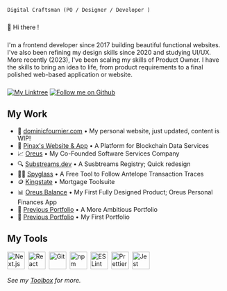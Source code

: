 <code>Digital Craftsman (PO / Designer / Developer )</code>

<p style="margin: 24px 0">👋 Hi there !</p>
<p style="margin: 24px 0">I'm a frontend developer since 2017 building beautiful functional websites. I've also been refining my design skills since 2020 and studying UI/UX. More recently (2023), I've been scaling my skills of Product Owner. I have the skills to bring an idea to life, from product requirements to a final polished web-based application or website.</p>

<div style="margin: 16px 0">
  <a href="https://linktr.ee/dominicf96"><img src="https://img.shields.io/badge/DominicF96-Find_Me-%2357d12e?style=for-the-badge&logo=linktree" alt="My Linktree"/></a>
  <a href="https://github.com/login?return_to=https%3A%2F%2Fgithub.com%2FDominicF96"><img src="https://img.shields.io/badge/DominicF96-Follow-57d12e?style=for-the-badge&logo=github" alt="Follow me on Github"/></a>
</div>

<h2>My Work</h2>

<ul>
  <li>🙂 <a href="https://dominicfournier.com" target="_blank">dominicfournier.com</a> • My personal website, just updated, content is WIP!</li>
  <li>📡 <a href="https://pinax.network" target="_blank">Pinax's Website & App</a> • A Platform for Blockchain Data Services</li>
  <li>📈 <a href="https://oreus.ca" target="_blank">Oreus</a> • My Co-Founded Software Services Company</li>
  <li>🔍 <a href="https://substreams.dev" target="_blank">Substreams.dev</a> • A Susbtreams Registry; Quick redesign</li>
  <li>🕵️‍♂️ <a href="https://spyglass.network" target="_blank">Spyglass</a> • A Free Tool to Follow Antelope Transaction Traces</li>
  <li>🪙 <a href="https://kingstate.ca/" target="_blank">Kingstate</a> • Mortgage Toolsuite</li>
  <li>📊 <a href="https://balance.oreus.dominicfournier.com" target="_blank">Oreus Balance</a> • My First Fully Designed Product; Oreus Personal Finances App</li>
  <li>👴 <a href="https://portfolio2022.dominicfournier.com" target="_blank">Previous Portfolio</a> • A More Ambitious Portfolio</li>
  <li>👴 <a href="https://portfolio2020.dominicfournier.com" target="_blank">Previous Portfolio</a> • My First Portfolio</li>
</ul>

<h2 style='font-weight: bold;'>My Tools</h2>

<a href="https://nextjs.org/" title="Next.js"><img src="https://github.com/get-icon/geticon/raw/master/icons/nextjs-icon.svg" alt="Next.js" width="40px" height="40px" style='margin-right: 4px'></a>
<a href="https://reactjs.org/" title="React"><img src="https://github.com/get-icon/geticon/raw/master/icons/react.svg" alt="React" width="40px" height="40px" style='margin-right: 4px'></a>
<a href="https://git-scm.com/" title="Git"><img src="https://github.com/get-icon/geticon/raw/master/icons/git-icon.svg" alt="Git" width="40px" height="40px" style='margin-right: 4px'></a>
<a href="https://www.npmjs.com/" title="npm"><img src="https://github.com/get-icon/geticon/raw/master/icons/npm.svg" alt="npm" width="40px" height="40px" style='margin-right: 4px'></a>
<a href="https://eslint.org/" title="ESLint"><img src="https://github.com/get-icon/geticon/raw/master/icons/eslint.svg" alt="ESLint" width="40px" height="40px" style='margin-right: 4px'></a>
<a href="https://prettier.io/" title="Prettier"><img src="https://github.com/get-icon/geticon/raw/master/icons/prettier.svg" alt="Prettier" width="40px" height="40px" style='margin-right: 4px'></a>
<a href="https://jestjs.io/" title="Jest"><img src="https://github.com/get-icon/geticon/raw/master/icons/jest.svg" alt="Jest" width="40px" height="40px" style='margin-right: 4px'></a>

_See my [Toolbox](https://github.com/DominicF96/toolbox) for more._
